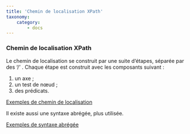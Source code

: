 ```yaml
---
title: 'Chemin de localisation XPath'
taxonomy:
    category:
        - docs
---
```


### Chemin de localisation XPath
Le chemin de localisation se construit par une suite d‘étapes, séparée
par des ‘/’ . Chaque étape est construit avec les composants suivant :

1.  un axe ;
2.  un test de nœud ;
3.  des prédicats.

[Exemples de chemin de
localisation](https://www.w3.org/TR/1999/REC-xpath-19991116/#location-paths)

Il existe aussi une syntaxe abrégée, plus utilisée.

[Exemples de syntaxe abrégée](https://www.w3.org/TR/1999/REC-xpath-19991116/#path-abbrev)
